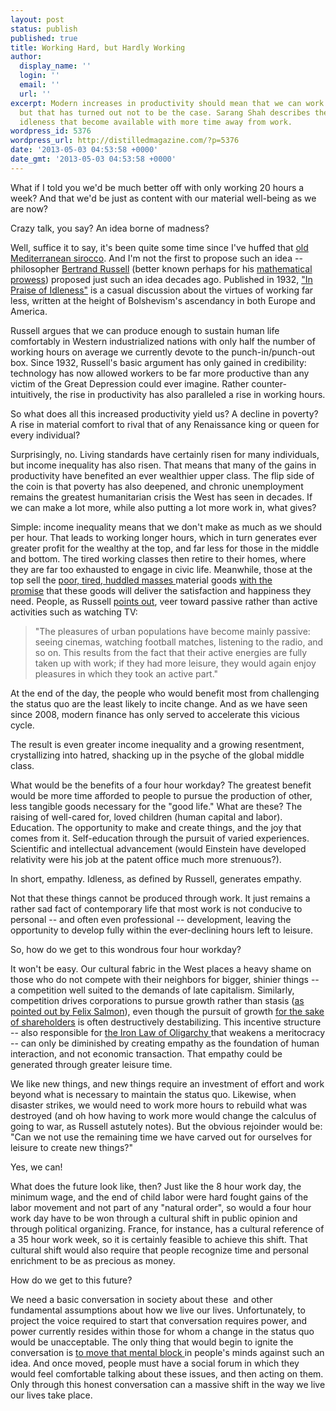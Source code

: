 ```yaml
---
layout: post
status: publish
published: true
title: Working Hard, but Hardly Working
author:
  display_name: ''
  login: ''
  email: ''
  url: ''
excerpt: Modern increases in productivity should mean that we can work fewer hours,
  but that has turned out not to be the case. Sarang Shah describes the fruits of
  idleness that become available with more time away from work.
wordpress_id: 5376
wordpress_url: http://distilledmagazine.com/?p=5376
date: '2013-05-03 04:53:58 +0000'
date_gmt: '2013-05-03 04:53:58 +0000'
---
```

<p>What if I told you we'd be much better off with only working 20 hours a week? And that we'd be just as content with our material well-being as we are now?</p>
<p>Crazy talk, you say? An idea borne of madness?</p>
<p>Well, suffice it to say, it's been quite some time since I've huffed that <a href="http://distilledmagazine.com/wp-content/uploads/2013/05/Death_in_Venice">old Mediterranean sirocco</a>. And I'm not the first to propose such an idea -- philosopher <a href="http://distilledmagazine.com/wp-content/uploads/2013/05/Bertrand_Russell">Bertrand Russell</a> (better known perhaps for his <a href="http://distilledmagazine.com/wp-content/uploads/2013/05/Principia_Mathematica">mathematical prowess</a>) proposed just such an idea decades ago. Published in 1932, <a href="http://distilledmagazine.com/wp-content/uploads/2013/05/idle.html">"In Praise of Idleness"</a> is a casual discussion about the virtues of working far less, written at the height of Bolshevism's ascendancy in both Europe and America.</p>
<p>Russell argues that we can produce enough to sustain human life comfortably in Western industrialized nations with only half the number of working hours on average we currently devote to the punch-in/punch-out box. Since 1932, Russell's basic argument has only gained in credibility: technology has now allowed workers to be far more productive than any victim of the Great Depression could ever imagine. Rather counter-intuitively, the rise in productivity has also paralleled a rise in working hours.</p>
<p>So what does all this increased productivity yield us? A decline in poverty? A rise in material comfort to rival that of any Renaissance king or queen for every individual?</p>
<p>Surprisingly, no. Living standards have certainly risen for many individuals, but income inequality has also risen. That means that many of the gains in productivity have benefited an ever wealthier upper class. The flip side of the coin is that poverty has also deepened, and chronic unemployment remains the greatest humanitarian crisis the West has seen in decades. If we can make a lot more, while also putting a lot more work in, what gives?</p>
<p>Simple: income inequality means that we don't make as much as we should per hour. That leads to working longer hours, which in turn generates ever greater profit for the wealthy at the top, and far less for those in the middle and bottom. The tired working classes then retire to their homes, where they are far too exhausted to engage in civic life. Meanwhile, those at the top sell the <a href="http://distilledmagazine.com/wp-content/uploads/2013/05/4.html">poor, tired, huddled masses </a>material goods <a href="http://distilledmagazine.com/state-of-the-middle-class/">with the promise</a> that these goods will deliver the satisfaction and happiness they need. People, as Russell <a href="http://distilledmagazine.com/wp-content/uploads/2013/05/idle.html">points out</a>, veer toward passive rather than active activities such as watching TV:</p>
<blockquote><p>"The pleasures of urban populations have become mainly passive: seeing cinemas, watching football matches, listening to the radio, and so on. This results from the fact that their active energies are fully taken up with work; if they had more leisure, they would again enjoy pleasures in which they took an active part."</p></blockquote>
<p>At the end of the day, the people who would benefit most from challenging the status quo are the least likely to incite change. And as we have seen since 2008, modern finance has only served to accelerate this vicious cycle.</p>
<p>The result is even greater income inequality and a growing resentment, crystallizing into hatred, shacking up in the psyche of the global middle class.</p>
<p>What would be the benefits of a four hour workday? The greatest benefit would be more time afforded to people to pursue the production of other, less tangible goods necessary for the "good life." What are these? The raising of well-cared for, loved children (human capital and labor). Education. The opportunity to make and create things, and the joy that comes from it. Self-education through the pursuit of varied experiences. Scientific and intellectual advancement (would Einstein have developed relativity were his job at the patent office much more strenuous?).</p>
<p>In short, empathy. Idleness, as defined by Russell, generates empathy.</p>
<p>Not that these things cannot be produced through work. It just remains a rather sad fact of contemporary life that most work is not conducive to personal -- and often even professional -- development, leaving the opportunity to develop fully within the ever-declining hours left to leisure.</p>
<p>So, how do we get to this wondrous four hour workday?</p>
<p>It won't be easy. Our cultural fabric in the West places a heavy shame on those who do not compete with their neighbors for bigger, shinier things -- a competition well suited to the demands of late capitalism. Similarly, competition drives corporations to pursue growth rather than stasis (<a href="http://distilledmagazine.com/wp-content/uploads/2013/05/1">as pointed out by Felix Salmon</a>), even though the pursuit of growth <a href="http://distilledmagazine.com/the-financial-crisis-of-shareholder-primacy/">for the sake of shareholders</a> is often destructively destabilizing. This incentive structure -- also responsible for <a href="http://distilledmagazine.com/book-review-twilight-of-the-elites-by-chris-hayes/">the Iron Law of Oligarchy </a>that weakens a meritocracy -- can only be diminished by creating empathy as the foundation of human interaction, and not economic transaction. That empathy could be generated through greater leisure time.</p>
<p>We like new things, and new things require an investment of effort and work beyond what is necessary to maintain the status quo. Likewise, when disaster strikes, we would need to work more hours to rebuild what was destroyed (and oh how having to work more would change the calculus of going to war, as Russell astutely notes). But the obvious rejoinder would be: "Can we not use the remaining time we have carved out for ourselves for leisure to create new things?"</p>
<p>Yes, we can!</p>
<p>What does the future look like, then? Just like the 8 hour work day, the minimum wage, and the end of child labor were hard fought gains of the labor movement and not part of any "natural order", so would a four hour work day have to be won through a cultural shift in public opinion and through political organizing. France, for instance, has a cultural reference of a 35 hour work week, so it is certainly feasible to achieve this shift. That cultural shift would also require that people recognize time and personal enrichment to be as precious as money.</p>
<p>How do we get to this future?</p>
<p>We need a basic conversation in society about these  and other fundamental assumptions about how we live our lives. Unfortunately, to project the voice required to start that conversation requires power, and power currently resides within those for whom a change in the status quo would be unacceptable. The only thing that would begin to ignite the conversation is <a href="http://distilledmagazine.com/wp-content/uploads/2013/05/thought-from-john-maynard-keynes.html">to move that mental block </a>in people's minds against such an idea. And once moved, people must have a social forum in which they would feel comfortable talking about these issues, and then acting on them. Only through this honest conversation can a massive shift in the way we live our lives take place.</p>
